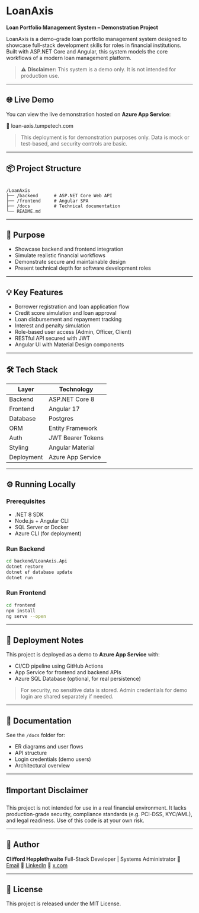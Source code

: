 # LoanAxis

**Loan Portfolio Management System – Demonstration Project**

LoanAxis is a demo-grade loan portfolio management system designed to showcase full-stack development skills for roles in financial institutions. 
Built with ASP.NET Core and Angular, this system models the core workflows of a modern loan management platform.

> ⚠️ **Disclaimer:** This system is a demo only. It is not intended for production use.

---

## 🌐 Live Demo

You can view the live demonstration hosted on **Azure App Service**:

🔗 loan-axis.tumpetech.com

> This deployment is for demonstration purposes only. Data is mock or test-based, and security controls are basic.

---

## 📦 Project Structure

```

/LoanAxis
├── /backend      # ASP.NET Core Web API
├── /frontend     # Angular SPA
├── /docs         # Technical documentation
└── README.md

````

---

## 🎯 Purpose

- Showcase backend and frontend integration
- Simulate realistic financial workflows
- Demonstrate secure and maintainable design
- Present technical depth for software development roles

---

## 💡 Key Features

- Borrower registration and loan application flow
- Credit score simulation and loan approval
- Loan disbursement and repayment tracking
- Interest and penalty simulation
- Role-based user access (Admin, Officer, Client)
- RESTful API secured with JWT
- Angular UI with Material Design components

---

## 🛠️ Tech Stack

| Layer       | Technology         |
|-------------|--------------------|
| Backend     | ASP.NET Core 8     |
| Frontend    | Angular 17         |
| Database    | Postgres        |
| ORM         | Entity Framework   |
| Auth        | JWT Bearer Tokens  |
| Styling     | Angular Material   |
| Deployment  | Azure App Service  |

---

## ⚙️ Running Locally

### Prerequisites

- .NET 8 SDK
- Node.js + Angular CLI
- SQL Server or Docker
- Azure CLI (for deployment)

### Run Backend

```bash
cd backend/LoanAxis.Api
dotnet restore
dotnet ef database update
dotnet run
````

### Run Frontend

```bash
cd frontend
npm install
ng serve --open
```

---

## 🚀 Deployment Notes

This project is deployed as a demo to **Azure App Service** with:

* CI/CD pipeline using GitHub Actions
* App Service for frontend and backend APIs
* Azure SQL Database (optional, for real persistence)

> For security, no sensitive data is stored. Admin credentials for demo login are shared separately if needed.

---

## 📄 Documentation

See the `/docs` folder for:

* ER diagrams and user flows
* API structure
* Login credentials (demo users)
* Architectural overview

---

## ❗Important Disclaimer

This project is not intended for use in a real financial environment. It lacks production-grade security, compliance standards (e.g. PCI-DSS, KYC/AML), and legal readiness. Use of this code is at your own risk.

---

## 👤 Author

**Clifford Hepplethwaite**
Full-Stack Developer | Systems Administrator
📧 [Email](mailto:cliffordrh@egmail.com.com)
🔗 [LinkedIn](https://www.linkedin.com/in/clifford-hepplethwaite-2b5204348/)
🐙 [x.com](https://x.com/CHepplethwaite)

---

## 📃 License

This project is released under the MIT License.

```
